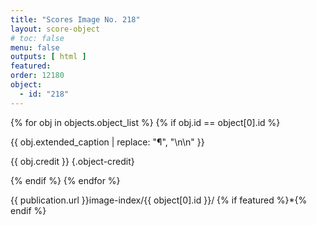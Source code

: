 ```yaml
---
title: "Scores Image No. 218"
layout: score-object
# toc: false
menu: false
outputs: [ html ]
featured: 
order: 12180
object:
  - id: "218"
---
```


{% for obj in objects.object_list %}
{% if obj.id == object[0].id %}

{{ obj.extended_caption | replace: "¶", "\n\n" }}

{{ obj.credit }} {.object-credit}

{% endif %}
{% endfor %}

<div class="object-credit object-url is-print-only">

{{ publication.url }}image-index/{{ object[0].id }}/ {% if featured %}*{% endif %}

</div>
